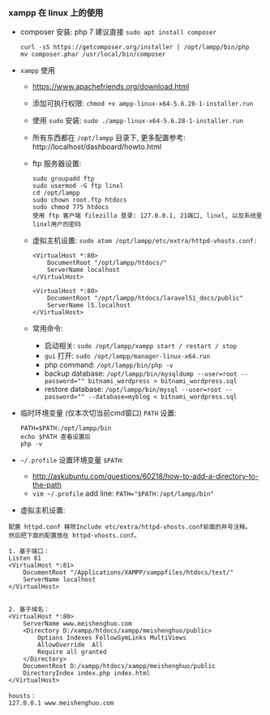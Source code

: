 ### xampp 在 linux 上的使用

* composer 安装: php 7 建议直接 `sudo apt install composer`
    ```
    curl -sS https://getcomposer.org/installer | /opt/lampp/bin/php
    mv composer.phar /usr/local/bin/composer
    ```

* `xampp` 使用
    * https://www.apachefriends.org/download.html
    * 添加可执行权限: `chmod +x ampp-linux-x64-5.6.28-1-installer.run`
    * 使用 `sudo` 安装: `sudo ./ampp-linux-x64-5.6.28-1-installer.run`
    * 所有东西都在 `/opt/lampp` 目录下, 更多配置参考: http://localhost/dashboard/howto.html

    * ftp 服务器设置:
        ```
        sudo groupadd ftp
        sudo usermod -G ftp linxl
        cd /opt/lampp
        sudo chown root.ftp htdocs
        sudo chmod 775 htdocs
        使用 ftp 客户端 filezilla 登录: 127.0.0.1, 21端口, linxl, 以及系统里 linxl用户的密码
        ```

    * 虚拟主机设置:
        `sudo atom /opt/lampp/etc/extra/httpd-vhosts.conf:`
        ```
        <VirtualHost *:80>
            DocumentRoot "/opt/lampp/htdocs/"
            ServerName localhost
        </VirtualHost>

        <VirtualHost *:80>
            DocumentRoot "/opt/lampp/htdocs/laravel51_docs/public"
            ServerName l5.localhost
        </VirtualHost>
        ```

    * 常用命令:
        * 启动相关: `sudo /opt/lampp/xampp start / restart / stop`
        * `gui` 打开: `sudo /opt/lampp/manager-linux-x64.run`
        * php command: `/opt/lampp/bin/php -v`
        * backup database: `/opt/lampp/bin/mysqldump --user=root --password="" bitnami_wordpress > bitnami_wordpress.sql`
        * restore database: `/opt/lampp/bin/mysql --user=root --password="" --database=myblog < bitnami_wordpress.sql`

* 临时环境变量 (仅本次切当前cmd窗口) `PATH` 设置:
    ```
    PATH=$PATH:/opt/lampp/bin
    echo $PATH 查看设置后
    php -v
    ```

* `~/.profile` 设置环境变量 `$PATH`: 
    * http://askubuntu.com/questions/60218/how-to-add-a-directory-to-the-path
    * `vim ~/.profile` add line: `PATH="$PATH:/opt/lampp/bin"`

* 虚拟主机设置:
```
配置 httpd.conf 移除Include etc/extra/httpd-vhosts.conf前面的井号注释。
然后把下面的配置放在 httpd-vhosts.conf。

1. 基于端口：
Listen 81
<VirtualHost *:81>
    DocumentRoot "/Applications/XAMPP/xamppfiles/htdocs/test/"
    ServerName localhost
</VirtualHost>


2. 基于域名：
<VirtualHost *:80>
    ServerName www.meishenghuo.com
    <Directory D:/xampp/htdocs/xampp/meishenghuo/public>
        Options Indexes FollowSymLinks MultiViews
        AllowOverride  All
        Require all granted
    </Directory>
    DocumentRoot D:/xampp/htdocs/xampp/meishenghuo/public
    DirectoryIndex index.php index.html
</VirtualHost>

housts：
127.0.0.1 www.meishenghuo.com
```